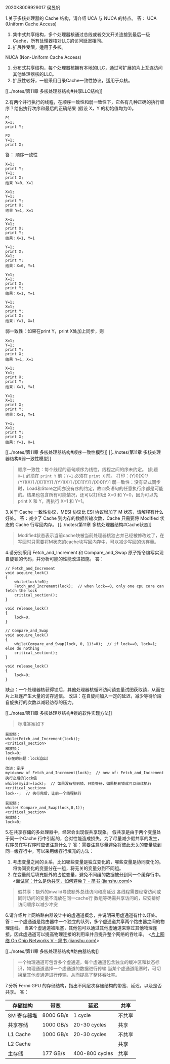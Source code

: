 2020K8009929017 侯昱帆

1.关于多核处理器的 Cache 结构，请介绍 UCA 与 NUCA 的特点。
答：
UCA (Uniform Cache Access)
1. 集中式共享结构，多个处理器核通过总线或者交叉开关连接到最后一级Cache，所有处理器核对LLC的访问延迟相同。
2. 扩展性受限，适用于多核。

NUCA (Non-Uniform Cache Access)
1. 分布式共享结构，每个处理器核拥有本地的LLC，通过可扩展的片上互连访问其他处理器核的LLC。
2. 扩展性较好，一般采用目录Cache一致性协议，适用于众核。

[[../notes/第11章 多核处理器结构#共享LLC结构]]

2.有两个并行执行的线程，在顺序一致性和弱一致性下，它各有几种正确的执行顺序？给出执行次序和最后的正确结果 (假设 X，Y 的初始值均为0)。
```
P1
X=1;
print Y;

P2
Y=1;
print X;
```
答：
顺序一致性
```
X=1;
print Y;
Y=1;
print X;
结果 Y=0, X=1

X=1;
Y=1;
print Y;
print X;
结果 Y=1, X=1

X=1;
Y=1;
print X;
print Y;
结果：X=1, Y=1

Y=1;
print X;
X=1;
print Y;
结果：X=0, Y=1

Y=1;
X=1;
print X;
print Y;
结果：X=1, Y=1

Y=1;
X=1;
print Y;
print X;
结果：Y=1, X=1
```

弱一致性：如果在print Y，print X处加上同步，则
```
X=1;
Y=1;
print Y;
print X;
结果 Y=1, X=1

X=1;
Y=1;
print X;
print Y;
结果：X=1, Y=1

Y=1;
X=1;
print X;
print Y;
结果：X=1, Y=1

Y=1;
X=1;
print Y;
print X;
结果：Y=1, X=1
```

[[../notes/第11章 多核处理器结构#顺序一致性模型]] [[../notes/第11章 多核处理器结构#弱一致性模型]]

>顺序一致性：每个线程的语句顺序为线性，线程之间的序未约定。
>(此题 `X=1` 必须在 `print Y` 前；`Y=1` 必须在 `print X` 前。
>打印：(Y)0(X)1/ (Y)1(X)1 /(X)1(Y)1 /(Y)1(X)1 /(X)1(Y)1 /(X)0(Y)1
>弱一致性：没有显式同步时，Load和Store之间亦没有序的约定，故四条语句的任意执行序都是可能的。结果也包含所有可能情况，还可以打印出 X=0 和 Y=0，因为可以先 print X 和 Y，再执行 X=1 和 Y=1。

3.关于 Cache 一致性协议，MESI 协议比 ESI 协议增加了 M 状态，请解释有什么好处。
答：减少了 Cache 到内存的数据传输次数，Cache 只需要将 Modified 状态的 Cache 行写回内存。
[[../notes/第11章 多核处理器结构#Cache状态]]

>Modified状态表示当前cache块被当前处理器核独占并已经被修改过了，在写回时只需要将M状态的cache块写回内存中，可以减少写回的访存量。

4.请分别采用 Fetch_and_Increment 和 Compare_and_Swap 原子指令编写实现自旋锁的代码，并分析可能的性能改进措施。
答：
```
// Fetch_and_Increment
void acquire_lock()
{
	while(lock!=0);
	Fetch_and_Increment(lock);  // when lock==0, only one cpu core can fetch the lock
	critical_section();
}

void release_lock()
{
	lock=0;
}
```

```
// Compare_and_Swap
void acquire_lock()
{
	while(Compare_and_Swap(lock, 0, 1)!=0);  // if lock==0, lock=1; else do nothing
	critical_section();
}

void release_lock()
{
	lock=0;  
}
```

缺点：一个处理器核获得锁后，其他处理器核循环访问锁变量试图获取锁，从而在片上互连产生大量的访存通信。
改进：在自旋间加入一定的延迟，减少等待阶段自旋执行的次数以减轻访存的压力。 

[[../notes/第11章 多核处理器结构#锁的软件实现方法]]

>标准答案如下

```
获取锁：
while(Fetch_and_Increment(lock));
<critical_section>
释放锁：
lock=0;
(存在的问题：lock溢出）

改进：定序
myid=new of Fetch_and_Increment(lock);  // new of: Fetch_and_Increment执行之后的lock值
while(myid!=lock);  // 如果没有抢到锁，只能等待，如果抢到锁就可以继续执行
<critical_section>
lock--;  // 执行完后，让前一个线程执行
```

```
获取锁：
while(!Compare_and_Swap(lock,0,1));
<critical_section>
释放锁：
lock=0;
```

5.在共享存储的多处理器中，经常会出现假共享现象。 假共享是由于两个变量处于同一个Cache 行中引起的，会对性能造成损失。为了尽量减少假共享的发生，程序员在写程序时应该注意什么？
答：需要注意尽量避免将彼此无关的变量放到同一缓存行中，可以采用缓存行填充的方法：
1. 考虑变量之间的关系，比如哪些变量是独立变化的，哪些变量是协同变化的。将协同变化的变量分在一组，将无关的变量分到不同组。
2. 在变量前后填充额外的占位变量，避免不同组的数据被分到同一个缓存行中。
<[面试官：什么是伪共享，如何避免？ - 简书 (jianshu.com)](https://www.jianshu.com/p/16334db349fc)>

>假共享：额外的invalid导致额外总线访问和高延迟
>各线程需要经常访问或同时访问的变量不混放在同一cache行
>数组等确需共享访问的，应安排好访问顺序以减少冲突

6.请介绍片上网络路由器设计中的虚通道概念，并说明采用虚通道有什么好处。
答：一个虚通道是路由器中一个独立的队列，多个虚通道共享两个路由器之间的物理连线。
当某个虚通道被阻塞，其他包可以通过其他虚通道来穿过其他物理连接。因此虚通道可以提高物理连接的利用率并且提升整个网络的吞吐率。
<[片上网络 On Chip Networks V - 简书 (jianshu.com)](https://www.jianshu.com/p/fe797ccd4e42)>

[[../notes/第11章 多核处理器结构#路由器结构]]

>一个物理通道可包含多个虚通道，每个虚通道包含独立的缓冲区和状态标识，物理通道选择一个虚通道的数据进行传输
>当某个虚通道阻塞时，可切换至其他虚通道进行传输，从而提高了整体吞吐率。

7.分析 Fermi GPU 的存储结构，指出不同层次存储结构的带宽、延迟，以及是否共享。
答：

| 存储结构    | 带宽      | 延迟           | 共享    | 
| ---        | ---       | ---            |---     |
| SM 寄存器堆 | 8000 GB/s | 1 cycle        | 不共享 |
| 共享存储    | 1000 GB/s | 20-30 cycles   | 共享   |
| L1 Cache   | 1000 GB/s | 20-30 cycles   | 不共享 |
| L2 Cache   |           |                | 共享   |
| 主存储      | 177 GB/s  | 400-800 cycles | 共享   |